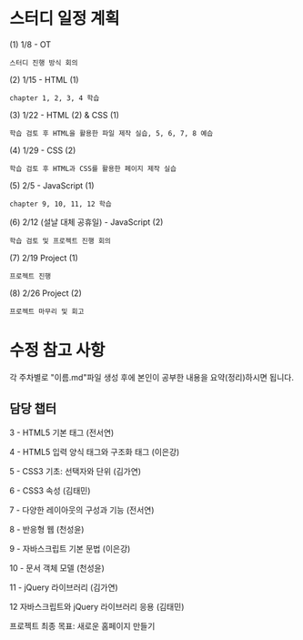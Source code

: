 # 스터디 일정 계획

(1) 1/8 - OT

	스터디 진행 방식 회의

 
(2) 1/15 - HTML (1) 

	chapter 1, 2, 3, 4 학습

 
(3) 1/22 - HTML (2) & CSS (1)

	학습 검토 후 HTML을 활용한 파일 제작 실습, 5, 6, 7, 8 예습
 
 
(4) 1/29 - CSS (2) 

	학습 검토 후 HTML과 CSS를 활용한 페이지 제작 실습
 
 
(5) 2/5 - JavaScript (1)

	chapter 9, 10, 11, 12 학습
 
 
(6) 2/12 (설날 대체 공휴일) - JavaScript (2)

	학습 검토 및 프로젝트 진행 회의
 
 
(7) 2/19 Project (1)

	프로젝트 진행
 
 
(8) 2/26 Project (2)

	프로젝트 마무리 및 회고
 

# 수정 참고 사항
각 주차별로 "이름.md"파일 생성 후에 본인이 공부한 내용을 요약(정리)하시면 됩니다.


## 담당 챕터
3 - HTML5 기본 태그 (전서연)


4 - HTML5 입력 양식 태그와 구조화 태그 (이은강)


5 - CSS3 기초: 선택자와 단위 (김가연)


6 - CSS3 속성 (김태민)


7 - 다양한 레이아웃의 구성과 기능 (전서연)


8 - 반응형 웹 (천성윤)


9 - 자바스크립트 기본 문법 (이은강)


10 - 문서 객체 모델 (천성윤)


11 - jQuery 라이브러리 (김가연)


12 자바스크립트와 jQuery 라이브러리 응용 (김태민)


프로젝트 최종 목표: 새로운 홈페이지 만들기

